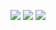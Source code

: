 <p align="center">
    <img src="https://github-readme-streak-stats.herokuapp.com/?user=carlkentor&theme=black-ice&hide_border=true&stroke=0000&background=060A0CD0"/>
    <img src="https://github-readme-stats.vercel.app/api?username=carlkentor&show_icons=true&count_private=true&theme=react&hide_border=true&bg_color=0D1117" />
   <img src="https://activity-graph.herokuapp.com/graph?username=carlkentor&bg_color=0D1117&color=5BCDEC&line=5BCDEC&point=FFFFFF&hide_border=true" />
</p>
